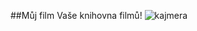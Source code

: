 ##Můj film 
Vaše knihovna filmů!
![kajmera](https://github.com/user-attachments/assets/6e3ef347-8119-4bc3-a432-518ad663834c)
